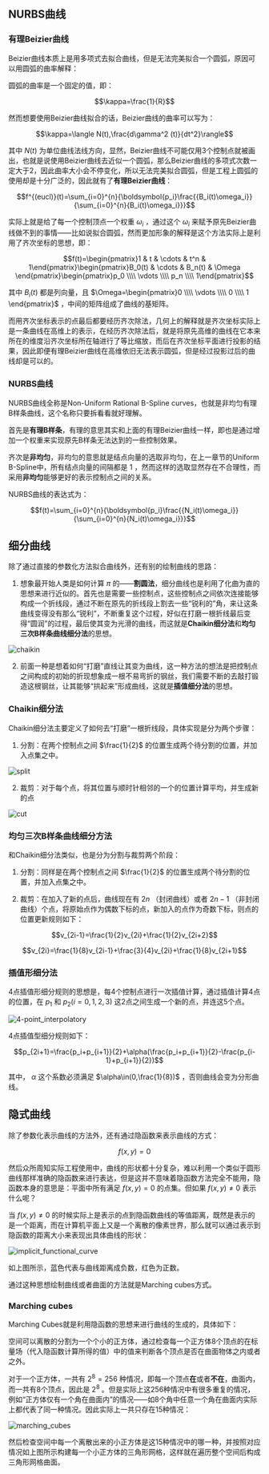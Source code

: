 ## NURBS曲线
### 有理Beizier曲线
Beizier曲线本质上是用多项式去拟合曲线，但是无法完美拟合一个圆弧，原因可以用圆弧的曲率解释：

圆弧的曲率是一个固定的值，即：

$$\kappa=\frac{1}{R}$$

然而想要使用Beizier曲线拟合的话，Beizier曲线的曲率可以写为：

$$\kappa=\langle N(t),\frac{d\gamma^2 (t)}{dt^2}\rangle$$

其中 $N(t)$ 为单位曲线法线方向，显然，Beizier曲线不可能仅用3个控制点就被画出，也就是说使用Beizier曲线去近似一个圆弧，那么Beizier曲线的多项式次数一定大于2，因此曲率大小会不停变化，所以无法完美拟合圆弧，但是工程上圆弧的使用却是十分广泛的，因此就有了**有理Beizier曲线**：

$$f^{(eucl)}(t)=\sum_{i=0}^{n}{\boldsymbol{p_i}\frac{{B_i(t)\omega_i}}{\sum_{i=0}^{n}{B_i(t)\omega_i}}}$$

实际上就是给了每一个控制顶点一个权重 $\omega_i$ ，通过这个 $\omega_i$ 来赋予原先Beizier曲线做不到的事情——比如说拟合圆弧，然而更加形象的解释是这个方法实际上是利用了齐次坐标的思想，即：

$$f(t)=\begin{pmatrix}1 & t & \cdots & t^n & 1\end{pmatrix}\begin{pmatrix}B_0(t) & \cdots & B_n(t) & \Omega \end{pmatrix}\begin{pmatrix}p_0 \\\\ \vdots \\\\ p_n \\\\ 1\end{pmatrix}$$

其中 $B_i(t)$ 都是列向量，且 $\Omega=\begin{pmatrix}0 \\\\ \vdots \\\\ 0 \\\\ 1 \end{pmatrix}$ ，中间的矩阵组成了曲线的基矩阵。

而用齐次坐标表示的点最后都要经历齐次除法，几何上的解释就是齐次坐标实际上是一条曲线在高维上的表示，在经历齐次除法后，就是将原先高维的曲线在它本来所在的维度沿齐次坐标所在轴进行了等比缩放，而后在齐次坐标平面进行投影的结果，因此即便有理Beizier曲线在高维依旧无法表示圆弧，但是经过投影过后的曲线却是可以的。

### NURBS曲线
NURBS曲线全称是Non-Uniform Rational B-Spline curves，也就是非均匀有理B样条曲线，这个名称只要拆看看就好理解。

首先是**有理B样条**，有理的意思其实和上面的有理Beizier曲线一样，即也是通过增加一个权重来实现原先B样条无法达到的一些控制效果。

齐次是**非均匀**，非均匀的意思就是结点向量的选取非均匀，在上一章节的Uniform B-Spline中，所有结点向量的间隔都是 $1$ ，然而这样的选取显然存在不合理性，而采用**非均匀**能够更好的表示控制点之间的关系。

NURBS曲线的表达式为：

$$f(t)=\sum_{i=0}^{n}{\boldsymbol{p_i}\frac{{N_i(t)\omega_i}}{\sum_{i=0}^{n}{N_i(t)\omega_i}}}$$

## 细分曲线
除了通过直接的参数化方法拟合曲线外，还有别的绘制曲线的思路：

1. 想象最开始人类是如何计算 $\pi$ 的——**割圆法**，细分曲线也是利用了化曲为直的思想来进行近似的。首先也是需要一些控制点，这些控制点之间依次连接能够构成一个折线段，通过不断在原先的折线段上割去一些“锐利的”角，来让这条曲线变得没有那么“锐利”，不断重复这个过程，好似在打磨一根折线最后变得“圆润”的过程，最后使其变为光滑的曲线，而这就是**Chaikin细分法**和**均匀三次B样条曲线细分法**的思想。

![chaikin](./images/chaikin.gif)

2. 前面一种是想着如何“打磨”直线让其变为曲线，这一种方法的想法是把控制点之间构成的初始的折现想象成一根不易弯折的钢丝，我们需要不断的去敲打锻造这根钢丝，让其能够“拱起来”形成曲线，这就是**插值细分法**的思想。

### Chaikin细分法
Chaikin细分法主要定义了如何去“打磨”一根折线段，具体实现是分为两个步骤：

1. 分割：在两个控制点之间 $\frac{1}{2}$ 的位置生成两个待分割的位置，并加入点集之中。

![split](./images/chaikin_split.png)

2. 裁剪：对于每个点，将其位置与顺时针相邻的一个的位置计算平均，并生成新的点

![cut](./images/chaikin_cut.png)

### 均匀三次B样条曲线细分方法

和Chaikin细分法类似，也是分为分割与裁剪两个阶段：

1. 分割：同样是在两个控制点之间 $\frac{1}{2}$ 的位置生成两个待分割的位置，并加入点集之中。

2. 裁剪：在加入了新的点后，曲线现在有 $2n$ （封闭曲线）或者 $2n-1$ （非封闭曲线）个点，将原始点作为偶数下标的点，新加入的点作为奇数下标，则点的位置更新规则如下：

$$v_{2i-1}=\frac{1}{2}v_{2i}+\frac{1}{2}v_{2i+2}$$

$$v_{2i}=\frac{1}{8}v_{2i-1}+\frac{3}{4}v_{2i}+\frac{1}{8}v_{2i+1}$$

### 插值形细分法
4点插值形细分规则的思想是，每4个控制点进行一次插值计算，通过插值计算4点的位置，在 $p_1$ 和 $p_2(i=0,1,2,3)$ 这2点之间生成一个新的点，并连这5个点。

![4-point_interpolatory](./images/4-point-interpolatory.png)

4点插值型细分规则如下：

$$p_{2i+1}=\frac{p_i+p_{i+1}}{2}+\alpha(\frac{p_i+p_{i+1}}{2}-\frac{p_{i-1}+p_{i+1}}{2})$$

其中， $\alpha$ 这个系数必须满足 $\alpha\in(0,\frac{1}{8})$ ，否则曲线会变为分形曲线。

## 隐式曲线
除了参数化表示曲线的方法外，还有通过隐函数来表示曲线的方式：

$$f(x,y)=0$$

然后众所周知实际工程使用中，曲线的形状都十分复杂，难以利用一个类似于圆形曲线那样准确的隐函数来进行表达，但是这并不意味着隐函数方法完全不能用，隐函数本身的意思是：平面中所有满足 $f(x,y)=0$ 的点集。但如果 $f(x,y)\ne 0$ 表示什么呢？

当 $f(x,y)\ne 0$ 的时候实际上是表示的点到隐函数曲线的等值距离，既然是表示的是一个距离，而在计算机平面上又是一个离散的像素世界，那么就可以通过表示到隐函数的距离大小来表现出具体曲线的形状：

![implicit_functional_curve](./images/implicit_functional_curves.png)

如上图所示，蓝色代表与曲线距离成负数，红色为正数。

通过这种思想绘制曲线或者曲面的方法就是Marching cubes方式。

### Marching cubes
Marching Cubes就是利用隐函数的思想来进行曲线的生成的，具体如下：

空间可以离散的分割为一个个小的正方体，通过检查每一个正方体8个顶点的在标量场（代入隐函数计算所得的值）中的值来判断各个顶点是否在曲面物体之内或者之外。

对于一个正方体，一共有 $2^8=256$ 种情况，即每一个顶点**在**或者**不在**，曲面内，而一共有8个顶点，因此是 $2^8$ 。但是实际上这256种情况中有很多重复的情况，例如“正方体仅有一个角在曲面内”的情况——如8个角中任意一个角在曲面内实际上都代表了同一种情况。因此实际上一共只存在15种情况：

![marching_cubes](./images/MarchingCubesEdit.png)

然后检查空间中每一个离散出来的小正方体是这15种情况中的哪一种，并按照对应情况如上图所示构建每一个小正方体的三角形网格，这样就在遍历整个空间后构成三角形网格曲面。